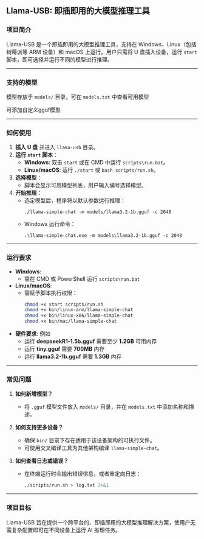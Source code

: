 ## **Llama-USB: 即插即用的大模型推理工具**

### **项目简介**
Llama-USB 是一个即插即用的大模型推理工具，支持在 Windows、Linux（包括树莓派等 ARM 设备）和 macOS 上运行。用户只需将 U 盘插入设备，运行 `start` 脚本，即可选择并运行不同的模型进行推理。

---

### **支持的模型**
模型存放于 `models/` 目录，可在 `models.txt` 中查看可用模型

可添加自定义gguf模型


---

### **如何使用**
1. **插入 U 盘** 并进入 `llama-usb` 目录。
2. **运行 `start` 脚本**：
   - **Windows**: 双击 `start` 或在 CMD 中运行 `scripts\run.bat`。
   - **Linux/macOS**: 运行 `./start` 或 `bash scripts/run.sh`。
3. **选择模型**：
   - 脚本会显示可用模型列表，用户输入编号选择模型。
4. **开始推理**：
   - 选定模型后，程序将以默认参数运行推理：
     ```
     ./llama-simple-chat -m models/llama3.2-1b.gguf -c 2048
     ```
   - Windows 运行命令：
     ```
     .\llama-simple-chat.exe -m models\llama3.2-1b.gguf -c 2048
     ```

---

### **运行要求**
- **Windows**:
  - 需在 CMD 或 PowerShell 运行 `scripts\run.bat`
- **Linux/macOS**:
  - 需赋予脚本执行权限：
    ```bash
    chmod +x start scripts/run.sh
    chmod +x bin/linux-arm/llama-simple-chat
    chmod +x bin/linux-x86/llama-simple-chat
    chmod +x bin/mac/llama-simple-chat
    ```
- **硬件要求**:
例如
  - 运行 **deepseekR1-1.5b.gguf** 需要至少 **1.2GB** 可用内存
  - 运行 **tiny.gguf** 需要 **700MB** 内存
  - 运行 **llama3.2-1b.gguf** 需要 **1.3GB** 内存

---

### **常见问题**
1. **如何新增模型？**
   - 将 `.gguf` 模型文件放入 `models/` 目录，并在 `models.txt` 中添加名称和描述。

2. **如何支持更多设备？**
   - 确保 `bin/` 目录下存在适用于该设备架构的可执行文件。
   - 可使用交叉编译工具为其他架构编译 `llama-simple-chat`。

3. **如何查看日志或错误？**
   - 在终端运行时会输出错误信息，或者重定向日志：
     ```bash
     ./scripts/run.sh > log.txt 2>&1
     ```

---

### **项目目标**
Llama-USB 旨在提供一个跨平台的、即插即用的大模型推理解决方案，使用户无需复杂配置即可在不同设备上运行 AI 推理任务。